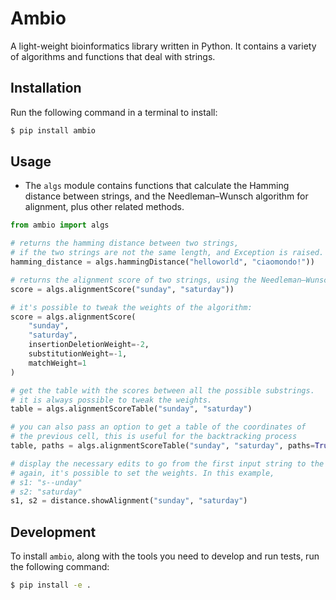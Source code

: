 # Ambio

A light-weight bioinformatics library written in Python. It contains a variety of algorithms and functions that deal with strings.

## Installation

Run the following command in a terminal to install:

```bash
$ pip install ambio
```

## Usage

- The `algs` module contains functions that calculate the Hamming distance between strings, and the Needleman–Wunsch algorithm for alignment, plus other related methods.

```python
from ambio import algs

# returns the hamming distance between two strings,
# if the two strings are not the same length, and Exception is raised.
hamming_distance = algs.hammingDistance("helloworld", "ciaomondo!"))

# returns the alignment score of two strings, using the Needleman–Wunsch algorithm.
score = algs.alignmentScore("sunday", "saturday"))

# it's possible to tweak the weights of the algorithm:
score = algs.alignmentScore(
    "sunday",
    "saturday",
    insertionDeletionWeight=-2,
    substitutionWeight=-1,
    matchWeight=1
)

# get the table with the scores between all the possible substrings.
# it is always possible to tweak the weights.
table = algs.alignmentScoreTable("sunday", "saturday")

# you can also pass an option to get a table of the coordinates of
# the previous cell, this is useful for the backtracking process
table, paths = algs.alignmentScoreTable("sunday", "saturday", paths=True)

# display the necessary edits to go from the first input string to the second.
# again, it's possible to set the weights. In this example,
# s1: "s--unday"
# s2: "saturday"
s1, s2 = distance.showAlignment("sunday", "saturday")
```

## Development

To install `ambio`, along with the tools you need to develop and run tests, run the following command:

```bash
$ pip install -e .
```
